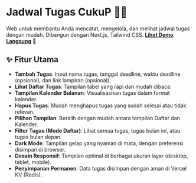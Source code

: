# Jadwal Tugas CukuP 📝✨

Web untuk membantu Anda mencatat, mengelola, dan melihat jadwal tugas dengan mudah. Dibangun dengan Next.js, Tailwind CSS.
**[Lihat Demo Langsung](https://jadwal-tugas.vercel.app/)** 🚀 


## ✨ Fitur Utama

* **Tambah Tugas**: Input nama tugas, tanggal deadline, waktu deadline (opsional), dan link lampiran (opsional).
* **Lihat Daftar Tugas**: Tampilan tabel yang rapi dan mudah dibaca.
* **Tampilan Kalender Bulanan**: Visualisasikan tugas dalam format kalender.
* **Hapus Tugas**: Mudah menghapus tugas yang sudah selesai atau tidak relevan.
* **Pilihan Tampilan**: Beralih dengan mudah antara tampilan Daftar dan Kalender.
* **Filter Tugas (Mode Daftar)**: Lihat semua tugas, tugas bulan ini, atau tugas bulan depan.
* **Dark Mode**: Tampilan gelap yang nyaman di mata, dengan preferensi disimpan di browser.
* **Desain Responsif**: Tampilan optimal di berbagai ukuran layar (desktop, tablet, mobile).
* **Penyimpanan Permanen**: Data tugas disimpan dengan aman di Vercel KV (Redis).
